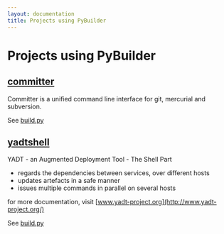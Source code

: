 ```yaml
---
layout: documentation
title: Projects using PyBuilder
---
```


# Projects using PyBuilder

## [committer](https://github.com/aelgru/committer)

Committer is a unified command line interface for git, mercurial and subversion.

See [build.py](https://github.com/aelgru/committer/blob/master/build.py)

## [yadtshell](https://github.com/yadt/yadtshell)

YADT - an Augmented Deployment Tool - The Shell Part
- regards the dependencies between services, over different hosts
- updates artefacts in a safe manner
- issues multiple commands in parallel on several hosts

for more documentation, visit [www.yadt-project.org](http://www.yadt-project.org/)

See [build.py](https://github.com/yadt/yadtshell/blob/master/build.py)

